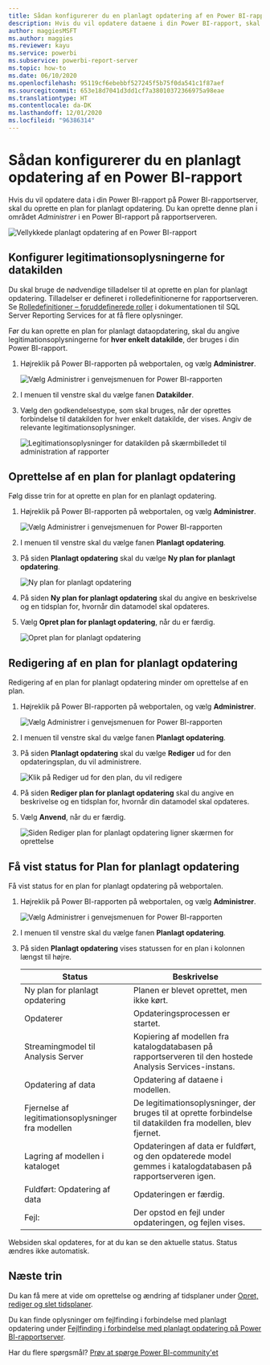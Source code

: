 ```yaml
---
title: Sådan konfigurerer du en planlagt opdatering af en Power BI-rapport
description: Hvis du vil opdatere dataene i din Power BI-rapport, skal du oprette en plan for planlagt opdatering.
author: maggiesMSFT
ms.author: maggies
ms.reviewer: kayu
ms.service: powerbi
ms.subservice: powerbi-report-server
ms.topic: how-to
ms.date: 06/10/2020
ms.openlocfilehash: 95119cf6ebebbf527245f5b75f0da541c1f87aef
ms.sourcegitcommit: 653e18d7041d3dd1cf7a38010372366975a98eae
ms.translationtype: HT
ms.contentlocale: da-DK
ms.lasthandoff: 12/01/2020
ms.locfileid: "96386314"
---
```

# <a name="how-to-configure-power-bi-report-scheduled-refresh"></a>Sådan konfigurerer du en planlagt opdatering af en Power BI-rapport
Hvis du vil opdatere data i din Power BI-rapport på Power BI-rapportserver, skal du oprette en plan for planlagt opdatering. Du kan oprette denne plan i området *Administrer* i en Power BI-rapport på rapportserveren.

![Vellykkede planlagt opdatering af en Power BI-rapport](media/configure-scheduled-refresh/scheduled-refresh-success.png)

## <a name="configure-data-source-credentials"></a>Konfigurer legitimationsoplysningerne for datakilden
Du skal bruge de nødvendige tilladelser til at oprette en plan for planlagt opdatering. Tilladelser er defineret i rolledefinitionerne for rapportserveren. Se [Rolledefinitioner – foruddefinerede roller](/sql/reporting-services/security/role-definitions-predefined-roles) i dokumentationen til SQL Server Reporting Services for at få flere oplysninger.

Før du kan oprette en plan for planlagt dataopdatering, skal du angive legitimationsoplysningerne for **hver enkelt datakilde**, der bruges i din Power BI-rapport.

1. Højreklik på Power BI-rapporten på webportalen, og vælg **Administrer**.
   
    ![Vælg Administrer i genvejsmenuen for Power BI-rapporten](media/configure-scheduled-refresh/manage-power-bi-report.png)
2. I menuen til venstre skal du vælge fanen **Datakilder**.
3. Vælg den godkendelsestype, som skal bruges, når der oprettes forbindelse til datakilden for hver enkelt datakilde, der vises. Angiv de relevante legitimationsoplysninger.
   
    ![Legitimationsoplysninger for datakilden på skærmbilledet til administration af rapporter](media/configure-scheduled-refresh/data-source-credentials.png)

## <a name="creating-a-schedule-refresh-plan"></a>Oprettelse af en plan for planlagt opdatering
Følg disse trin for at oprette en plan for en planlagt opdatering.

1. Højreklik på Power BI-rapporten på webportalen, og vælg **Administrer**.
   
    ![Vælg Administrer i genvejsmenuen for Power BI-rapporten](media/configure-scheduled-refresh/manage-power-bi-report.png)
2. I menuen til venstre skal du vælge fanen **Planlagt opdatering**.
3. På siden **Planlagt opdatering** skal du vælge **Ny plan for planlagt opdatering**.
   
    ![Ny plan for planlagt opdatering](media/configure-scheduled-refresh/new-scheduled-refresh-plan.png)
4. På siden **Ny plan for planlagt opdatering** skal du angive en beskrivelse og en tidsplan for, hvornår din datamodel skal opdateres.
5. Vælg **Opret plan for planlagt opdatering**, når du er færdig.
   
    ![Opret plan for planlagt opdatering](media/configure-scheduled-refresh/create-scheduled-refresh-plan.png)

## <a name="modifying-a-schedule-refresh-plan"></a>Redigering af en plan for planlagt opdatering
Redigering af en plan for planlagt opdatering minder om oprettelse af en plan.

1. Højreklik på Power BI-rapporten på webportalen, og vælg **Administrer**.
   
    ![Vælg Administrer i genvejsmenuen for Power BI-rapporten](media/configure-scheduled-refresh/manage-power-bi-report.png)
2. I menuen til venstre skal du vælge fanen **Planlagt opdatering**.
3. På siden **Planlagt opdatering** skal du vælge **Rediger** ud for den opdateringsplan, du vil administrere.
   
    ![Klik på Rediger ud for den plan, du vil redigere](media/configure-scheduled-refresh/edit-scheduled-refresh-plan.png)
4. På siden **Rediger plan for planlagt opdatering** skal du angive en beskrivelse og en tidsplan for, hvornår din datamodel skal opdateres.
5. Vælg **Anvend**, når du er færdig.
   
    ![Siden Rediger plan for planlagt opdatering ligner skærmen for oprettelse](media/configure-scheduled-refresh/edit-scheduled-refresh-plan-page.png)

## <a name="viewing-the-status-of-schedule-refresh-plan"></a>Få vist status for Plan for planlagt opdatering
Få vist status for en plan for planlagt opdatering på webportalen.

1. Højreklik på Power BI-rapporten på webportalen, og vælg **Administrer**.
   
    ![Vælg Administrer i genvejsmenuen for Power BI-rapporten](media/configure-scheduled-refresh/manage-power-bi-report.png)
2. I menuen til venstre skal du vælge fanen **Planlagt opdatering**.
3. På siden **Planlagt opdatering** vises statussen for en plan i kolonnen længst til højre.
   
   | **Status** | **Beskrivelse** |
   | --- | --- |
   | Ny plan for planlagt opdatering |Planen er blevet oprettet, men ikke kørt. |
   | Opdaterer |Opdateringsprocessen er startet. |
   | Streamingmodel til Analysis Server |Kopiering af modellen fra katalogdatabasen på rapportserveren til den hostede Analysis Services-instans. |
   | Opdatering af data |Opdatering af dataene i modellen. |
   | Fjernelse af legitimationsoplysninger fra modellen |De legitimationsoplysninger, der bruges til at oprette forbindelse til datakilden fra modellen, blev fjernet. |
   | Lagring af modellen i kataloget |Opdateringen af data er fuldført, og den opdaterede model gemmes i katalogdatabasen på rapportserveren igen. |
   | Fuldført: Opdatering af data |Opdateringen er færdig. |
   | Fejl: |Der opstod en fejl under opdateringen, og fejlen vises. |

Websiden skal opdateres, for at du kan se den aktuelle status. Status ændres ikke automatisk.

## <a name="next-steps"></a>Næste trin
Du kan få mere at vide om oprettelse og ændring af tidsplaner under [Opret, rediger og slet tidsplaner](/sql/reporting-services/subscriptions/create-modify-and-delete-schedules).

Du kan finde oplysninger om fejlfinding i forbindelse med planlagt opdatering under [Fejlfinding i forbindelse med planlagt opdatering på Power BI-rapportserver](scheduled-refresh-troubleshoot.md).

Har du flere spørgsmål? [Prøv at spørge Power BI-community'et](https://community.powerbi.com/)